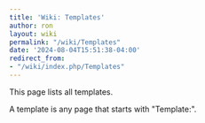 ```yaml
---
title: 'Wiki: Templates'
author: ron
layout: wiki
permalink: "/wiki/Templates"
date: '2024-08-04T15:51:38-04:00'
redirect_from:
- "/wiki/index.php/Templates"
---
```


This page lists all templates.

A template is any page that starts with \"Template:\".
